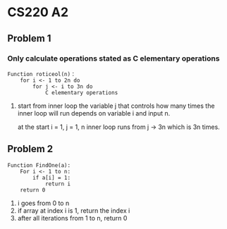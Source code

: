 # CS220 A2

## Problem 1

### Only calculate operations stated as C elementary operations

```
Function roticeol(n)：
    for i <- 1 to 2n do
        for j <- i to 3n do
            C elementary operations
```

1. start from inner loop
   the variable j that controls how many times the inner loop will run depends on variable i and input n.

   at the start
   i = 1, j = 1, n
   inner loop runs from j -> 3n which is 3n times.

## Problem 2

```
Function FindOne(a):
    For i <- 1 to n:
        if a[i] = 1:
            return i
    return 0
```

1. i goes from 0 to n
2. if array at index i is 1, return the index i
3. after all iterations from 1 to n, return 0
